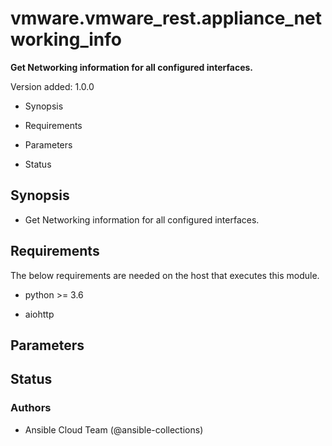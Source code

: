 # vmware.vmware_rest.appliance_networking_info

**Get Networking information for all configured interfaces.**

Version added: 1.0.0


* Synopsis


* Requirements


* Parameters


* Status

## Synopsis


* Get Networking information for all configured interfaces.

## Requirements

The below requirements are needed on the host that executes this
module.


* python >= 3.6


* aiohttp

## Parameters

## Status

### Authors


* Ansible Cloud Team (@ansible-collections)
